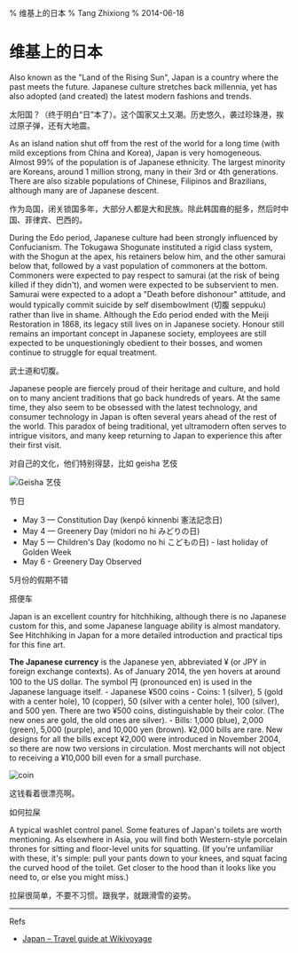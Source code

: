 % 维基上的日本
% Tang Zhixiong
% 2014-06-18


维基上的日本
============

Also known as the "Land of the Rising Sun", Japan is a country where the past meets the future. 
Japanese culture stretches back millennia, yet has also adopted (and created)
 the latest modern fashions and trends.

太阳国？（终于明白“日”本了）。这个国家又土又潮。历史悠久，袭过珍珠港，挨过原子弹，还有大地震。

As an island nation shut off from the rest of the world for a long time 
(with mild exceptions from China and Korea), Japan is very homogeneous. 
Almost 99% of the population is of Japanese ethnicity. 
The largest minority are Koreans, around 1 million strong, 
many in their 3rd or 4th generations.  There are also sizable populations of Chinese, 
Filipinos and Brazilians, although many are of Japanese descent. 

作为岛国，闭关锁国多年，大部分人都是大和民族。除此韩国裔的挺多，然后时中国、菲律宾、巴西的。

During the Edo period, Japanese culture had been strongly influenced by Confucianism.
The Tokugawa Shogunate instituted a rigid class system, with the Shogun at the apex, 
his retainers below him, and the other samurai below that, followed by a vast population 
of commoners at the bottom. Commoners were expected to pay respect to samurai 
(at the risk of being killed if they didn't), and women were expected to be subservient to men. 
Samurai were expected to a adopt a "Death before dishonour" attitude, and 
would typically commit suicide by self disembowlment (切腹 seppuku) rather than live in shame. 
Although the Edo period ended with the Meiji Restoration in 1868, its legacy still 
lives on in Japanese society. Honour still remains an important concept in Japanese society, 
employees are still expected to be unquestioningly obedient to their bosses, 
and women continue to struggle for equal treatment.

武士道和切腹。

Japanese people are fiercely proud of their heritage and culture, and hold on to 
many ancient traditions that go back hundreds of years. At the same time, 
they also seem to be obsessed with the latest technology, and consumer technology 
in Japan is often several years ahead of the rest of the world. 
This paradox of being traditional, yet ultramodern often serves to intrigue visitors, 
and many keep returning to Japan to experience this after their first visit.

对自己的文化，他们特别得瑟，比如 geisha 艺伎

![Geisha 艺伎][geisha-pic]

[geisha-pic]: http://gnat-tang-shared-image.qiniudn.com/pictures/geisha.jpg

节日

* May 3 — Constitution Day (kenpō kinnenbi 憲法記念日)
* May 4 — Greenery Day (midori no hi みどりの日)
* May 5 — Children's Day (kodomo no hi こどもの日) - last holiday of Golden Week
* May 6 - Greenery Day Observed

5月份的假期不错

搭便车

Japan is an excellent country for hitchhiking, although there is no Japanese custom for this, 
and some Japanese language ability is almost mandatory. See Hitchhiking in Japan 
for a more detailed introduction and practical tips for this fine art.

**The Japanese currency** is the Japanese yen, abbreviated ¥ (or JPY in foreign exchange contexts).
As of January 2014, the yen hovers at around 100 to the US dollar. The symbol 円 (pronounced en) 
is used in the Japanese language itself.
    - Japanese ¥500 coins
    - Coins: 1 (silver), 5 (gold with a center hole), 10 (copper), 50 (silver with a center hole), 100 (silver), and 500 yen. There are two ¥500 coins, distinguishable by their color. (The new ones are gold, the old ones are silver).
    - Bills: 1,000 (blue), 2,000 (green), 5,000 (purple), and 10,000 yen (brown). ¥2,000 bills are rare. New designs for all the bills except ¥2,000 were introduced in November 2004, so there are now two versions in circulation. Most merchants will not object to receiving a ¥10,000 bill even for a small purchase.

![coin][coin-pic]

这钱看着很漂亮啊。

[coin-pic]: https://upload.wikimedia.org/wikipedia/commons/thumb/d/d9/500JPY.JPG/220px-500JPY.JPG

如何拉屎

A typical washlet control panel. Some features of Japan's toilets are worth mentioning. 
As elsewhere in Asia, you will find both Western-style porcelain thrones for sitting and 
floor-level units for squatting. (If you're unfamiliar with these, it's simple: 
pull your pants down to your knees, and squat facing the curved hood of the toilet. 
Get closer to the hood than it looks like you need to, or else you might miss.)

拉屎很简单，不要不习惯。跟我学，就跟滑雪的姿势。

---

Refs

- [Japan – Travel guide at Wikivoyage][japan]

[japan]: https://en.wikivoyage.org/wiki/Japan

<div class="ds-thread"></div>